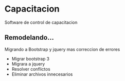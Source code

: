 # Capacitacion
Software de control de capacitacion


## Remodelando...
Migrando a Bootstrap y jquery mas correccion de errores

* Migrar bootstrap 3
* Migrara a jquery
* Resolver conflictos
* Eliminar archivos innecesarios
